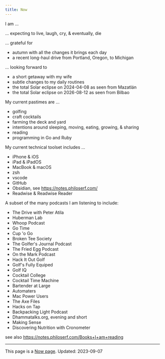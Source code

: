 ```yaml
---
title: Now
---
```


I am …

… expecting to live, laugh, cry, & eventually, die

… grateful for

- autumn with all the changes it brings each day
- a recent long-haul drive from Portland, Oregon, to Michigan

… looking forward to

- a short getaway with my wife
- subtle changes to my daily routines
- the total Solar eclipse on 2024-04-08 as seen from Mazatlán
- the total Solar eclipse on 2026-08-12 as seen from Bilbao

My current pastimes are …

- golfing
- craft cocktails
- farming the deck and yard
- intentions around sleeping, moving, eating, growing, & sharing
- reading
- programming in Go and Ruby

My current technical toolset includes …

- iPhone & iOS
- iPad & iPadOS
- MacBook & macOS
- zsh
- vscode
- GitHub
- Obsidian, see <https://notes.philoserf.com/>
- Readwise & Readwise Reader

A subset of the many podcasts I am listening to include:

- The Drive with Peter Atila
- Huberman Lab
- Whoop Podcast
- Go Time
- Cup 'o Go
- Broken Tee Society
- The Golfer's Journal Podcast
- The Fried Egg Podcast
- On the Mark Podcast
- Hack It Out Golf
- Golf's Fully Equiped
- Golf IQ
- Cocktail College
- Cocktail Time Machine
- Bartender at Large
- Automaters
- Mac Power Users
- The Axe Files
- Hacks on Tap
- Backpacking Light Podcast
- Dhammatalks.org, evening and short
- Making Sense
- Discovering Nutrition with Cronometer

see also <https://notes.philoserf.com/Books+I+am+reading>

---

This page is a <a href="https://nownownow.com/about">Now page</a>.
Updated: 2023-09-07
